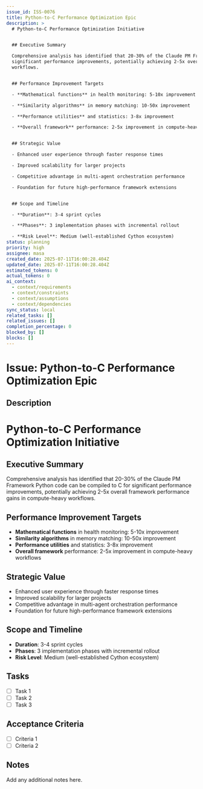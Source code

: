 ```yaml
---
issue_id: ISS-0076
title: Python-to-C Performance Optimization Epic
description: >
  # Python-to-C Performance Optimization Initiative


  ## Executive Summary

  Comprehensive analysis has identified that 20-30% of the Claude PM Framework Python code can be compiled to C for
  significant performance improvements, potentially achieving 2-5x overall framework performance gains in compute-heavy
  workflows.


  ## Performance Improvement Targets

  - **Mathematical functions** in health monitoring: 5-10x improvement

  - **Similarity algorithms** in memory matching: 10-50x improvement  

  - **Performance utilities** and statistics: 3-8x improvement

  - **Overall framework** performance: 2-5x improvement in compute-heavy workflows


  ## Strategic Value

  - Enhanced user experience through faster response times

  - Improved scalability for larger projects

  - Competitive advantage in multi-agent orchestration performance

  - Foundation for future high-performance framework extensions


  ## Scope and Timeline

  - **Duration**: 3-4 sprint cycles

  - **Phases**: 3 implementation phases with incremental rollout

  - **Risk Level**: Medium (well-established Cython ecosystem)
status: planning
priority: high
assignee: masa
created_date: 2025-07-11T16:00:28.404Z
updated_date: 2025-07-11T16:00:28.404Z
estimated_tokens: 0
actual_tokens: 0
ai_context:
  - context/requirements
  - context/constraints
  - context/assumptions
  - context/dependencies
sync_status: local
related_tasks: []
related_issues: []
completion_percentage: 0
blocked_by: []
blocks: []
---
```


# Issue: Python-to-C Performance Optimization Epic

## Description
# Python-to-C Performance Optimization Initiative

## Executive Summary
Comprehensive analysis has identified that 20-30% of the Claude PM Framework Python code can be compiled to C for significant performance improvements, potentially achieving 2-5x overall framework performance gains in compute-heavy workflows.

## Performance Improvement Targets
- **Mathematical functions** in health monitoring: 5-10x improvement
- **Similarity algorithms** in memory matching: 10-50x improvement  
- **Performance utilities** and statistics: 3-8x improvement
- **Overall framework** performance: 2-5x improvement in compute-heavy workflows

## Strategic Value
- Enhanced user experience through faster response times
- Improved scalability for larger projects
- Competitive advantage in multi-agent orchestration performance
- Foundation for future high-performance framework extensions

## Scope and Timeline
- **Duration**: 3-4 sprint cycles
- **Phases**: 3 implementation phases with incremental rollout
- **Risk Level**: Medium (well-established Cython ecosystem)


## Tasks
- [ ] Task 1
- [ ] Task 2
- [ ] Task 3

## Acceptance Criteria
- [ ] Criteria 1
- [ ] Criteria 2

## Notes
Add any additional notes here.
